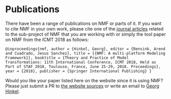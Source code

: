 # Publications

There have been a range of publications on NMF or parts of it. If you want to cite NMF in your own work, please cite one of the [journal articles](article.md) related to the sub-project of NMF that you are working with or simply the tool paper on NMF from the ICMT 2018 as follows:

``
@inproceedings{nmf,
  author = {Hinkel, Georg},
  editor = {Rensink, Arend and Cuadrado, Jesus Sanchez},
  title = {{NMF: A multi-platform Modeling Framework}},
  booktitle = {Theory and Practice of Model Transformations: 11th International Conference, ICMT 2018, Held as Part of STAF 2018, Toulouse, France, June 25-29, 2018. Proceedings},
  year = {2018},
  publisher = {Springer International Publishing}
}
``

Would you like your paper listed here on the website since it is using NMF? Please just submit a PR to [the website sources](https://github.com/NMFCode/NMFdocs) or write an email to [Georg Hinkel](mailto:georg.hinkel@gmail.com).